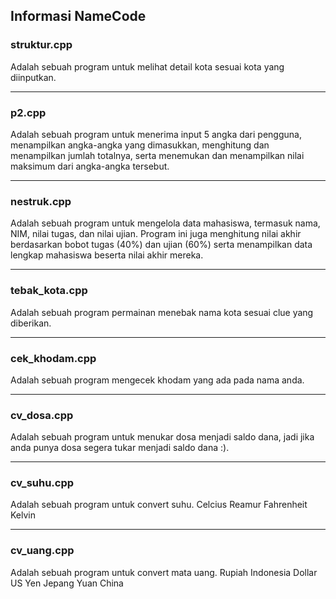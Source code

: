 ## Informasi NameCode

### struktur.cpp
Adalah sebuah program untuk melihat detail kota sesuai kota yang diinputkan.

---

### p2.cpp
Adalah sebuah program untuk menerima input 5 angka dari pengguna, menampilkan angka-angka yang dimasukkan, menghitung dan menampilkan jumlah totalnya, serta menemukan dan menampilkan nilai maksimum dari angka-angka tersebut.

---

### nestruk.cpp
Adalah sebuah program untuk mengelola data mahasiswa, termasuk nama, NIM, nilai tugas, dan nilai ujian. Program ini juga menghitung nilai akhir berdasarkan bobot tugas (40%) dan ujian (60%) serta menampilkan data lengkap mahasiswa beserta nilai akhir mereka.

---

### tebak_kota.cpp
Adalah sebuah program permainan menebak nama kota sesuai clue yang diberikan.

---

### cek_khodam.cpp
Adalah sebuah program mengecek khodam yang ada pada nama anda.

---

### cv_dosa.cpp
Adalah sebuah program untuk menukar dosa menjadi saldo dana, jadi jika anda punya dosa segera tukar menjadi saldo dana :).


---

### cv_suhu.cpp
Adalah sebuah program untuk convert suhu. 
Celcius 
Reamur
Fahrenheit
Kelvin


---

### cv_uang.cpp
Adalah sebuah program untuk convert mata uang. 
Rupiah Indonesia
Dollar US
Yen Jepang
Yuan China
